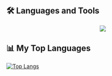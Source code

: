 ## 🛠️ Languages and Tools

<p align="center">
  <img src="https://skillicons.dev/icons?i=python" />
</p>

## 📊 My Top Languages

[![Top Langs](https://github-readme-stats.vercel.app/api/top-langs/?username=EkkoN7&layout=compact&theme=dark)](https://github.com/anuraghazr/github-readme-stats)

